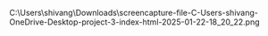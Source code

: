 C:\Users\shivang\Downloads\screencapture-file-C-Users-shivang-OneDrive-Desktop-project-3-index-html-2025-01-22-18_20_22.png
